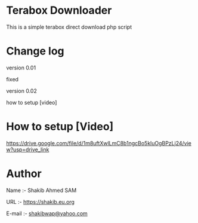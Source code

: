 # Terabox Downloader
This is a simple terabox direct download php script

# Change log
version 0.01

fixed

version 0.02

how to setup [video]

# How to setup [Video]

https://drive.google.com/file/d/1m8uftXwlLmC8b1ngcBo5kluOgBPzLj24/view?usp=drive_link

# Author
Name :- Shakib Ahmed SAM

URL :- https://shakib.eu.org

E-mail :- shakibwap@yahoo.com
